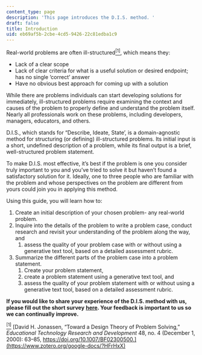 ```yaml
---
content_type: page
description: 'This page introduces the D.I.S. method. '
draft: false
title: Introduction
uid: eb69af5b-2cbe-4cd5-9426-22c81edba1c9
---
```

Real-world problems are often ill-structured[<sup>\[1\]</sup>](https://ocw-studio.odl.mit.edu/sites/defining-real-world-problems-with-the-dis-method-describe-inquire-state/type/page/new/?size=0#_ftn1), which means they:

- Lack of a clear scope
- Lack of clear criteria for what is a useful solution or desired endpoint; has no single ‘correct’ answer
- Have no obvious best approach for coming up with a solution

While there are problems individuals can start developing solutions for immediately, ill-structured problems require examining the context and causes of the problem to properly define and understand the problem itself. Nearly all professionals work on these problems, including developers, managers, educators, and others.

D.I.S., which stands for “Describe, Ideate, State’, is a domain-agnostic method for structuring (or defining) ill-structured problems. Its initial input is a short, undefined description of a problem, while its final output is a brief, well-structured problem statement.

To make D.I.S. most effective, it’s best if the problem is one you consider truly important to you and you’ve tried to solve it but haven’t found a satisfactory solution for it. Ideally, one to three people who are familiar with the problem and whose perspectives on the problem are different from yours could join you in applying this method.

Using this guide, you will learn how to:

1. Create an initial description of your chosen problem- any real-world problem.
2. Inquire into the details of the problem to write a problem case, conduct research and revisit your understanding of the problem along the way, and
    1. assess the quality of your problem case with or without using a generative text tool, based on a detailed assessment rubric.
3. Summarize the different parts of the problem case into a problem statement.
    1. Create your problem statement,
    2. create a problem statement using a generative text tool, and
    3. assess the quality of your problem statement with or without using a generative text tool, based on a detailed assessment rubric.

**If you would like to share your experience of the D.I.S. method with us, please fill out the short survey** [**here**](https://docs.google.com/forms/d/e/1FAIpQLScPjVlGe6lJFM8s2dbJsLP2jef1snx-7cI5bkH9pC0jCb9pSQ/viewform?usp=sf_link)**. Your feedback is important to us so we can continually improve.**

[<sup>\[1\]</sup>](https://ocw-studio.odl.mit.edu/sites/defining-real-world-problems-with-the-dis-method-describe-inquire-state/type/page/new/?size=0#_ftnref1) [David H. Jonassen, “Toward a Design Theory of Problem Solving,” *Educational Technology Research and Development* 48, no. 4 (December 1, 2000): 63–85, https://doi.org/10.1007/BF02300500.](https://www.zotero.org/google-docs/?HFrHxX)